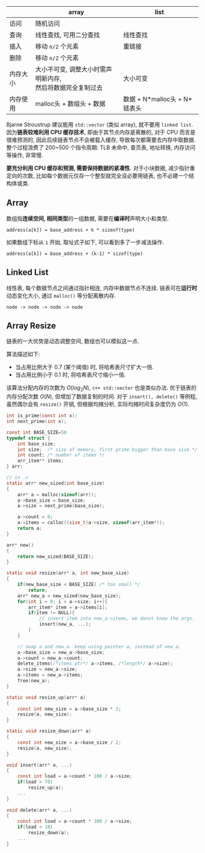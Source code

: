 |          | array                                                           | list                           |
| -------- | --------------------------------------------------------------- | ------------------------------ |
| 访问     | 随机访问                                                        |                                |
| 查询     | 线性查找, 可用二分查找                                          | 线性查找                       |
| 插入     | 移动 `n/2` 个元素                                               | 重链接                         |
| 删除     | 移动 `n/2` 个元素                                               |                                |
| 内存大小 | 大小不可变, 调整大小时需声明新内存, <br> 然后将数据完全复制过去 | 大小可变                       |
| 内存使用 | malloc头 + 数组头 + 数据                                        | 数据 + N\*malloc头 + N\*链表头 |

Bjarne Stroustrup 建议能用 `std::vector` (类似 array), 就不要用 `linked list`. 
因为**链表较难利用 CPU 缓存技术**, 即由于其节点内存是离散的, 对于 CPU 而言是很难预测的, 因此后续链表节点不会被载入缓存, 导致每次都需要去内存中取数据. 整个过程浪费了 200~500 个指令周期: TLB 未命中, 查页表, 地址转换, 内存访问等操作, 非常慢.

**要充分利用 CPU 缓存和预测, 需要保持数据的紧凑性.** 对于小块数据, 减少指针重定向的次数, 比如每个数据元仅存一个整型就完全没必要用链表, 也不必建一个结构体或类.

## Array

数组指**连续空间, 相同类型**的一组数据, 需要在**编译时**声明大小和类型. 

```
address(a[k]) = base_address + k * sizeof(type)
```

如果数组下标从 `1` 开始, 取址式子如下, 可以看到多了一步减法操作. 

```
address(a[k]) = base_address + (k-1) * sizof(type)
```

## Linked List

线性表, 每个数据节点之间通过指针相连, 内存中数据节点不连续. 链表可在**运行时**动态变化大小, 通过 `malloc()` 等分配离散内存.

```
node -> node -> node -> node
```

## Array Resize

链表的一大优势是动态调整空间, 数组也可以模拟这一点.

算法描述如下: 
- 当占用比例大于 0.7 (某个阈值) 时, 将哈希表尺寸扩大一倍.
- 当占用比例小于 0.1 时, 将哈希表尺寸缩小一倍.

该算法分配内存的次数为 $O(log_{2}N)$, `c++ std::vector` 也是类似办法. 优于链表的内存分配次数 $O(N)$, 但增加了数据复制的时间. 对于 `insert(), delete()` 等例程, 虽然偶尔会有 `resize()` 开销, 但根据均摊分析, 实际均摊时间复杂度仍为 $O(1)$.

```c
int is_prime(const int x);
int next_prime(int x);

const int BASE_SIZE=50
typedef struct {
	int base_size;
	int size;  /* size of memory, first prime bigger than base size */
	int count; /* number of items */
	arr_item** items;
} arr;

// in .c
static arr* new_sized(int base_size) 
{
	arr* a = malloc(sizeof(arr));
	a->base_size = base_size;
	a->size = next_prime(base_size);

	a->count = 0;
	a->items = calloc((size_t)a->size, sizeof(arr_item*));
	return a;
}

arr* new() 
{
	return new_sized(BASE_SIZE);
}

static void resize(arr* a, int new_base_size)
{
	if(new_base_size < BASE_SIZE) /* too small */
		return;
	arr* new_a = new_sized(new_base_size);
	for(int i = 0; i < a->size; i++){
		arr_item* item = a->items[i];
		if(item != NULL){
			// insert item into new_a->items, we donot know the args.
			insert(new_a, ...);
		}
	}

	// swap a and new_a. keep using pointer a, instead of new_a.
	a->base_size = new_a->base_size;
	a->count = new_a->count;
	delete_items(/*items ptr*/ a->items, /*length*/ a->size);
	a->size = new_a->size;
	a->items = new_a->items;
	free(new_a);
}

static void resize_up(arr* a)
{
	const int new_size = a->base_size * 2;
	resize(a, new_size);
}

static void resize_down(arr* a)
{
	const int new_size = a->base_size / 2;
	resize(a, new_size);
}

void insert(arr* a, ...) 
{
	const int load = a->count * 100 / a->size;
	if(load > 70)
		resize_up(a);
	...
}

void delete(arr* a, ...) 
{
	const int load = a->count * 100 / a->size;
	if(load < 10)
		resize_down(a);
	...
}
```


